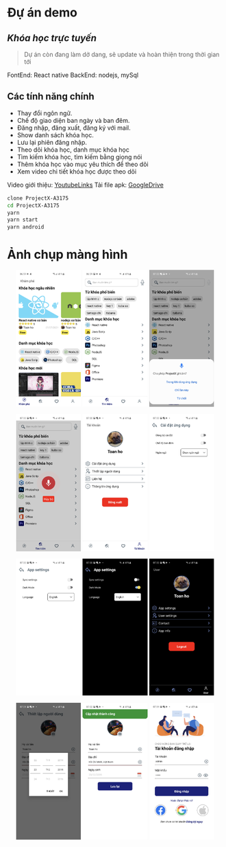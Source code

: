 # Đự án demo
## _Khóa học trực tuyến_

>Dự án còn đang làm dở dang, sẽ update và hoàn thiện trong thời gian tới

FontEnd: React native
BackEnd: nodejs, mySql

## Các tính năng chính

- Thay đổi ngôn ngữ.
- Chế độ giao diện ban ngày và ban đêm.
- Đăng nhập, đăng xuất, đăng ký với mail.
- Show danh sách khóa học.
- Lưu lại phiên đăng nhập.
- Theo dõi khóa học, danh mục khóa học
- Tìm kiếm khóa học, tìm kiếm bằng giọng nói
- Thêm khóa học vào mục yêu thích để theo dõi
- Xem video chi tiết khóa học được theo dõi

Video giới thiệu: [YoutubeLinks](https://nodejs.org/)
Tải file apk: [GoogleDrive](https://drive.google.com/file/d/1p9ta8c_Mjk7qjY0ELA9rCN7gLolm8v3y/view?usp=sharing)



```sh
clone ProjectX-A3175
cd ProjectX-A3175
yarn
yarn start
yarn android
```
# Ảnh chụp màng hình

<p align="center">
  <img src="./screenShot/1.jpg" width="30%" >
  <img src="./screenShot/2.jpg" width="30%" >
  <img src="./screenShot/3.jpg" width="30%" >
</p>
<p align="center">
  <img src="./screenShot/4.jpg" width="30%" >
  <img src="./screenShot/5.jpg" width="30%" >
  <img src="./screenShot/6.jpg" width="30%" >
</p>
<p align="center">
  <img src="./screenShot/7.jpg" width="30%" >
  <img src="./screenShot/8.jpg" width="30%" >
  <img src="./screenShot/9.jpg" width="30%" >
</p>
<p align="center">
  <img src="./screenShot/10.jpg" width="30%" >
  <img src="./screenShot/11.jpg" width="30%" >
  <img src="./screenShot/12.jpg" width="30%" >
</p>




